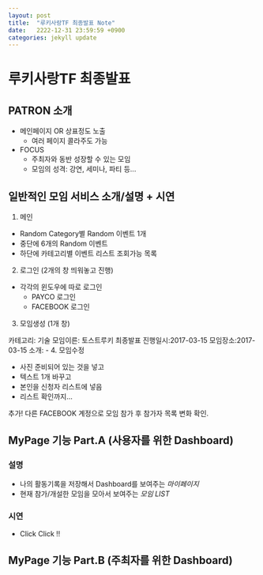 ```yaml
---
layout: post
title:  "루키사랑TF 최종발표 Note"
date:   2222-12-31 23:59:59 +0900
categories: jekyll update
---
```


# 루키사랑TF 최종발표

## PATRON 소개

- 메인페이지 OR  상표정도 노출
  - 여러 페이지 콜라주도 가능
- FOCUS
  - 주최자와 동반 성장할 수 있는 모임
  - 모임의 성격: 강연, 세미나, 파티 등...

## 일반적인 모임 서비스 소개/설명 + 시연

1. 메인
  - Random Category별 Random 이벤트 1개
  - 중단에 6개의 Random 이벤트
  - 하단에 카테고리별 이벤트 리스트 조회가능 목록
2. 로그인 (2개의 창 띄워놓고 진행)
  - 각각의 윈도우에 따로 로그인
    - PAYCO 로그인
    - FACEBOOK 로그인
3. 모임생성 (1개 창)

  카테고리: 기술
  모임이른: 토스트루키 최종발표
  진행일시:2017-03-15
  모임장소:2017-03-15
  소개: -
4. 모임수정
  - 사진 준비되어 있는 것을 넣고
  - 텍스트 1개 바꾸고
  - 본인을 신청자 리스트에 넣음
  - 리스트 확인까지...

추가!
  다른 FACEBOOK 계정으로 모임 참가 후 참가자 목록 변화 확인.

## MyPage 기능 Part.A (사용자를 위한 Dashboard)

### 설명

  - 나의 활동기록을 저장해서 Dashboard를 보여주는 *마이페이지*
  - 현재 참가/개설한 모임을 모아서 보여주는 *모임 LIST*

### 시연

 - Click Click !!

 ## MyPage 기능 Part.B (주최자를 위한 Dashboard)

